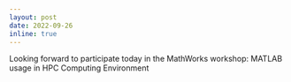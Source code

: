 ```yaml
---
layout: post
date: 2022-09-26
inline: true
---
```



Looking forward to participate today in the MathWorks workshop: MATLAB usage in HPC Computing Environment

     